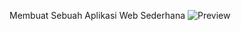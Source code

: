 Membuat Sebuah Aplikasi Web Sederhana
![Preview](https://github.com/danishadriansyah/Tugas-1-Pweb/assets/139879863/a8317763-0c07-4a5d-8fa8-e9de7ba8e9f8)
